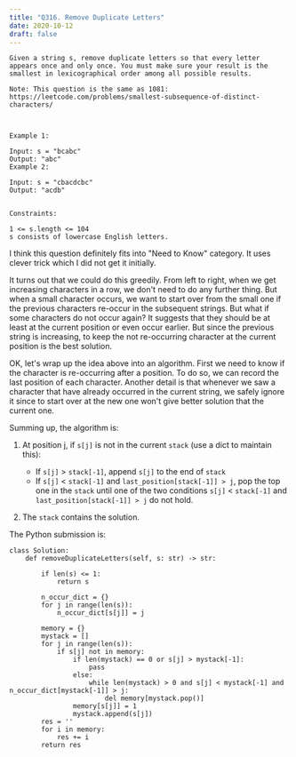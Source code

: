 ```yaml
---
title: "Q316. Remove Duplicate Letters"
date: 2020-10-12
draft: false
---
```


```
Given a string s, remove duplicate letters so that every letter appears once and only once. You must make sure your result is the smallest in lexicographical order among all possible results.

Note: This question is the same as 1081: https://leetcode.com/problems/smallest-subsequence-of-distinct-characters/

 

Example 1:

Input: s = "bcabc"
Output: "abc"
Example 2:

Input: s = "cbacdcbc"
Output: "acdb"
 

Constraints:

1 <= s.length <= 104
s consists of lowercase English letters.
```

I think this question definitely fits into "Need to Know" category.
It uses clever trick which I did not get it initially.

It turns out that we could do this greedily.
From left to right, when we get increasing characters in a row, we don't need to do any further thing. 
But when a small character occurs, we want to start over from the small one if the previous characters re-occur in the subsequent strings. 
But what if some characters do not occur again? 
It suggests that they should be at least at the current position or even occur earlier. 
But since the previous string is increasing, to keep the not re-occurring character at the current position is the best solution. 

OK, let's wrap up the idea above into an algorithm.
First we need to know if the character is re-occurring after a position.
To do so, we can record the last position of each character.
Another detail is that whenever we saw a character that have already occurred in the current string, we safely ignore it since to start over at the new one won't give better solution that the current one.

Summing up, the algorithm is:

1. At position j, if `s[j]` is not in the current `stack` (use a dict to maintain this):
    
    * If `s[j]` > `stack[-1]`, append `s[j]` to the end of `stack`
    * If `s[j]` < `stack[-1]` and `last_position[stack[-1]] > j`, pop the top one in the `stack` until one of the two conditions `s[j]` < `stack[-1]` and `last_position[stack[-1]] > j` do not hold.

2. The `stack` contains the solution.

The Python submission is:

```
class Solution:
    def removeDuplicateLetters(self, s: str) -> str:
        
        if len(s) <= 1:
            return s
        
        n_occur_dict = {}
        for j in range(len(s)):
            n_occur_dict[s[j]] = j
        
        memory = {}
        mystack = []
        for j in range(len(s)):
            if s[j] not in memory:
                if len(mystack) == 0 or s[j] > mystack[-1]:
                    pass
                else:
                    while len(mystack) > 0 and s[j] < mystack[-1] and n_occur_dict[mystack[-1]] > j:
                        del memory[mystack.pop()]
                memory[s[j]] = 1
                mystack.append(s[j])
        res = ''
        for i in memory:
            res += i
        return res
```
